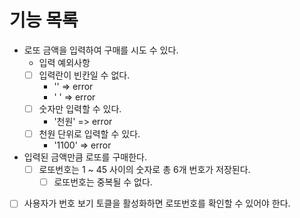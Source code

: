 # 기능 목록

- 로또 금액을 입력하여 구매를 시도 수 있다.
  - 입력 예외사항
  - [ ] 입력란이 빈칸일 수 없다.
    - '' => error
    - ' ' => error
  - [ ] 숫자만 입력할 수 있다.
    - '천원' => error
  - [ ] 천원 단위로 입력할 수 있다.
    - '1100' => error
- 입력된 금액만큼 로또를 구매한다.
  - [ ] 로또번호는 1 ~ 45 사이의 숫자로 총 6개 번호가 저장된다.
    - [ ] 로또번호는 중복될 수 없다.
- [ ] 사용자가 번호 보기 토클을 활성화하면 로또번호를 확인할 수 있어야 한다.

